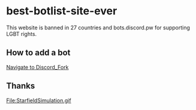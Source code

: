 # best-botlist-site-ever
This website is banned in 27 countries and bots.discord.pw for supporting LGBT rights.

## How to add a bot
[Navigate to Discord_Fork](https://discordbots.co.uk/docs/adding-a-bot/)

## Thanks
[File:StarfieldSimulation.gif](https://commons.wikimedia.org/wiki/File:StarfieldSimulation.gif)

